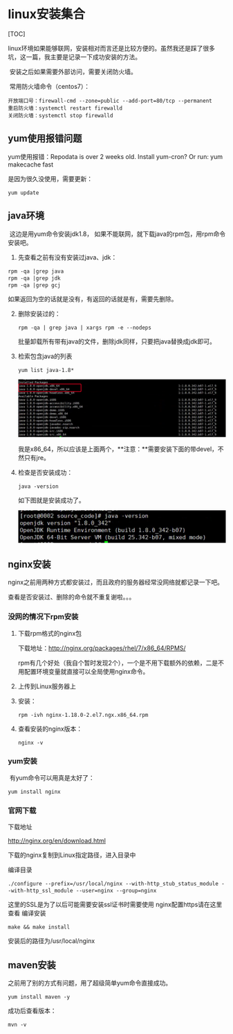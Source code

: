 # linux安装集合

[TOC]

​	linux环境如果能够联网，安装相对而言还是比较方便的。虽然我还是踩了很多坑，这一篇，我主要是记录一下成功安装的方法。

​	安装之后如果需要外部访问，需要关闭防火墙。

​	常用防火墙命令（centos7）：

```
开放端口号：firewall-cmd --zone=public --add-port=80/tcp --permanent
重启防火墙：systemctl restart firewalld
关闭防火墙：systemctl stop firewalld
```



## yum使用报错问题

yum使用报错：Repodata is over 2 weeks old. Install yum-cron? Or run: yum makecache fast

是因为很久没使用，需要更新：

```
yum update
```



## java环境

​	这边是用yum命令安装jdk1.8， 如果不能联网，就下载java的rpm包，用rpm命令安装吧。

1. 先查看之前有没有安装过java、jdk：

```
rpm -qa |grep java
rpm -qa |grep jdk
rpm -qa |grep gcj
```

如果返回为空的话就是没有，有返回的话就是有，需要先删除。

2. 删除安装过的：

   ```
   rpm -qa | grep java | xargs rpm -e --nodeps 
   ```

   批量卸载所有带有java的文件，删除jdk同样，只要把java替换成jdk即可。

3. 检索包含java的列表

   ```
   yum list java-1.8* 
   ```

   ![image-20220802173107891](images/image-20220802173107891.png)

   我是x86_64，所以应该是上面两个，**注意：**需要安装下面的带devel，不然只有jre。

4. 检查是否安装成功：

   ```
   java -version
   ```

   如下图就是安装成功了。

   ![image-20220802173907937](images/image-20220802173907937.png)



## nginx安装

nginx之前用两种方式都安装过，而且政府的服务器经常没网络就都记录一下吧。

查看是否安装过、删除的命令就不重复谢啦。。。

### 没网的情况下rpm安装

1. 下载rpm格式的nginx包

   下载地址：http://nginx.org/packages/rhel/7/x86_64/RPMS/

   rpm有几个好处（我自个暂时发现2个），一个是不用下载额外的依赖，二是不用配置环境变量就直接可以全局使用nginx命令。

2. 上传到Linux服务器上

3. 安装：

   ```
   rpm -ivh nginx-1.18.0-2.el7.ngx.x86_64.rpm
   ```

4. 查看安装的nginx版本：

   ```
   nginx -v
   ```

### yum安装

​	有yum命令可以用真是太好了：

```
yum install nginx
```

### 官网下载

下载地址

http://nginx.org/en/download.html

下载的nginx复制到Linux指定路径，进入目录中

编译目录

```
./configure --prefix=/usr/local/nginx --with-http_stub_status_module --with-http_ssl_module --user=nginx --group=nginx
```

这里的SSL是为了以后可能需要安装ssl证书时需要使用
nginx配置https请在这里查看
编译安装

```
make && make install
```

安装后的路径为/usr/local/nginx







## maven安装

之前用了别的方式有问题，用了超级简单yum命令直接成功。

```
yum install maven -y
```

成功后查看版本：

```
mvn -v
```

